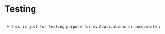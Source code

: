 # Testing

``` diff

 + this is just for testing purpose for my Applications or uncopmlete Application 

```
